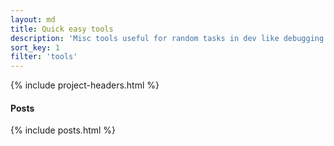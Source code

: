 ```yaml
---
layout: md
title: Quick easy tools
description: 'Misc tools useful for random tasks in dev like debugging or processing data/files'
sort_key: 1
filter: 'tools'
---
```


{% include project-headers.html %}

#### Posts

{% include posts.html %}

